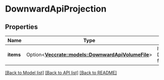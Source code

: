 # DownwardApiProjection

## Properties

Name | Type | Description | Notes
------------ | ------------- | ------------- | -------------
**items** | Option<[**Vec<crate::models::DownwardApiVolumeFile>**](DownwardAPIVolumeFile.md)> | Items is a list of DownwardAPIVolume file | [optional]

[[Back to Model list]](../README.md#documentation-for-models) [[Back to API list]](../README.md#documentation-for-api-endpoints) [[Back to README]](../README.md)


